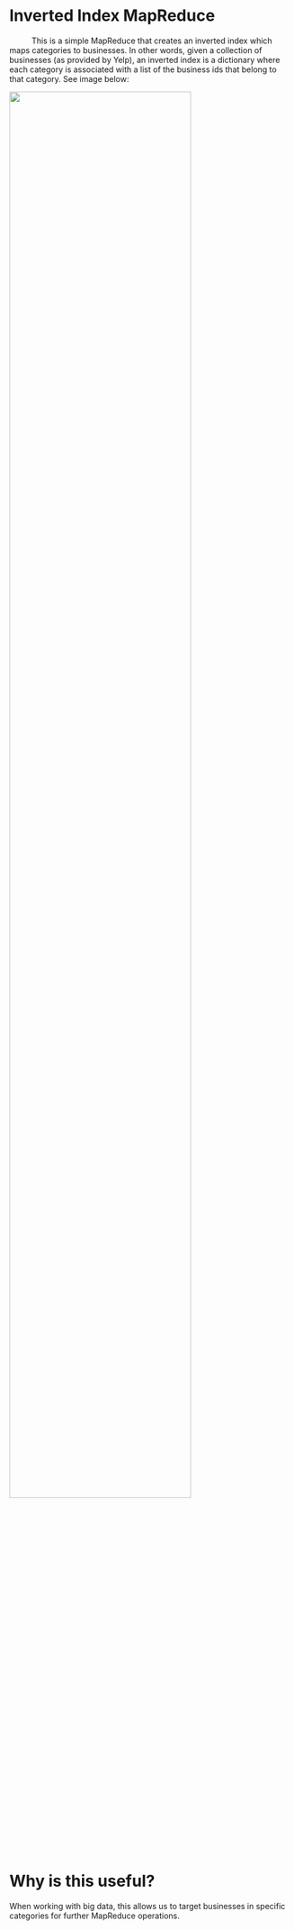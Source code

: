 # Inverted Index MapReduce

&nbsp;&nbsp;&nbsp;&nbsp;&nbsp;&nbsp;&nbsp;&nbsp;&nbsp;&nbsp;This is a simple MapReduce that creates an inverted index which maps categories to businesses. In other words, given a collection of businesses (as provided by Yelp), an inverted index is a dictionary where each category is associated with a list of the business ids that belong to that category. See image below:

<img src="https://i.imgur.com/RLzhgdr.png" width="80%" height="80%">

# Why is this useful?
When working with big data, this allows us to target businesses in specific categories for further MapReduce operations.
